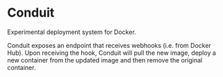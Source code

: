 # Conduit
Experimental deployment system for Docker.

Conduit exposes an endpoint that receives webhooks (i.e. from Docker Hub).  Upon receiving the hook, Conduit will pull the new image, deploy a new container from the updated image and then remove the original container. 

